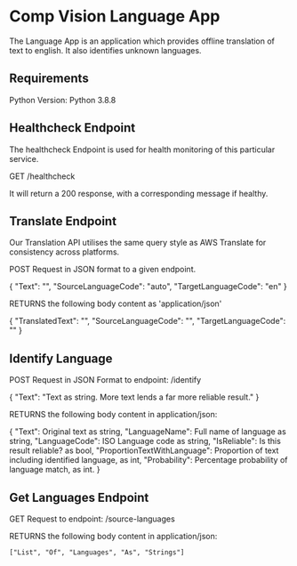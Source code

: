 # Comp Vision Language App

The Language App is an application which provides offline translation of text to english. It also identifies unknown languages.

## Requirements

Python Version: Python 3.8.8

## Healthcheck Endpoint

The healthcheck Endpoint is used for health monitoring of this particular service.

GET /healthcheck

It will return a 200 response, with a corresponding message if healthy.

## Translate Endpoint

Our Translation API utilises the same query style as AWS Translate for consistency across platforms.

POST Request in JSON format to a given endpoint.

{
    "Text": "",
    "SourceLanguageCode": "auto",
    "TargetLanguageCode": "en"
}

RETURNS the following body content as 'application/json'

{
    "TranslatedText": "",
    "SourceLanguageCode": "",
    "TargetLanguageCode": ""
}

## Identify Language

POST Request in JSON Format to endpoint: /identify

{
    "Text": "Text as string. More text lends a far more reliable result."
}

RETURNS the following body content in application/json:

{
    "Text": Original text as string,
    "LanguageName": Full name of language as string,
    "LanguageCode": ISO Language code as string,
    "IsReliable": Is this result reliable? as bool,
    "ProportionTextWithLanguage": Proportion of text including identified language, as int,
    "Probability": Percentage probability of language match, as int.
}

## Get Languages Endpoint

GET Request to endpoint: /source-languages

RETURNS the following body content in application/json:

    ["List", "Of", "Languages", "As", "Strings"]
